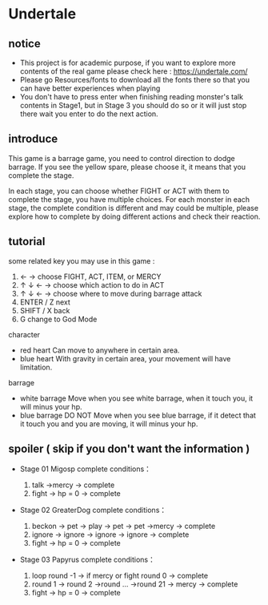 # Undertale

## notice
- This project is for academic purpose, if you want to explore more contents of the real game please check here : https://undertale.com/
- Please go Resources/fonts to download all the fonts there so that you can have better experiences when playing
- You don't have to press enter when finishing reading monster's talk contents in Stage1, but in Stage 3 you should do so or it will just stop there wait you enter to do the next action.

## introduce
This game is a barrage game, you need to control direction to dodge barrage. If you see the yellow spare, please choose it, it means that you complete the stage.

In each stage, you can choose whether FIGHT or ACT with them to complete the stage, you have multiple choices.
For each monster in each stage, the complete condition is different and may could be multiple, please explore how to complete by doing different actions and check their reaction.

## tutorial
some related key you may use in this game :
1. ← → choose FIGHT, ACT, ITEM, or MERCY
2. ↑ ↓ ← → choose which action to do in ACT
3. ↑ ↓ ← → choose where to move during barrage attack
4. ENTER / Z next
5. SHIFT / X back
6. G change to God Mode

character
- red heart
  Can move to anywhere in certain area.
- blue heart
  With gravity in certain area, your movement will have limitation.

barrage
- white barrage
  Move when you see white barrage, when it touch you, it will minus your hp.
- blue barrage
  DO NOT Move when you see blue barrage, if it detect that it touch you and you are moving, it will minus your hp.

## spoiler ( skip if you don't want the information )
- Stage 01 Migosp complete conditions：
    1. talk ->mercy -> complete
    2. fight -> hp = 0 -> complete

- Stage 02 GreaterDog	complete conditions：
    1. beckon -> pet -> play -> pet -> pet  ->mercy -> complete
    2. ignore -> ignore -> ignore  -> ignore -> complete
    3. fight -> hp = 0 -> complete

- Stage 03 Papyrus complete conditions：
    1. loop round -1 -> if mercy or fight round 0 -> complete
    2. round 1 -> round 2 ->round … ->round 21 -> mercy -> complete
    3. fight -> hp = 0 -> complete



